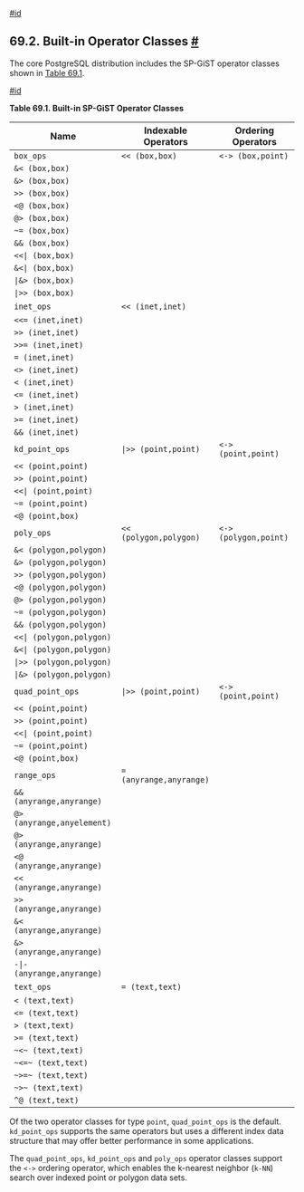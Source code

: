 [#id](#SPGIST-BUILTIN-OPCLASSES)

## 69.2. Built-in Operator Classes [#](#SPGIST-BUILTIN-OPCLASSES)

The core PostgreSQL distribution includes the SP-GiST operator classes shown in [Table 69.1](spgist-builtin-opclasses#SPGIST-BUILTIN-OPCLASSES-TABLE).

[#id](#SPGIST-BUILTIN-OPCLASSES-TABLE)

**Table 69.1. Built-in SP-GiST Operator Classes**

| Name                       | Indexable Operators     | Ordering Operators    |
| -------------------------- | ----------------------- | --------------------- |
| `box_ops`                  | `<< (box,box)`          | `<-> (box,point)`     |
| `&< (box,box)`             |                         |                       |
| `&> (box,box)`             |                         |                       |
| `>> (box,box)`             |                         |                       |
| `<@ (box,box)`             |                         |                       |
| `@> (box,box)`             |                         |                       |
| `~= (box,box)`             |                         |                       |
| `&& (box,box)`             |                         |                       |
| `<<\| (box,box)`           |                         |                       |
| `&<\| (box,box)`           |                         |                       |
| `\|&> (box,box)`           |                         |                       |
| `\|>> (box,box)`           |                         |                       |
| `inet_ops`                 | `<< (inet,inet)`        |                       |
| `<<= (inet,inet)`          |                         |                       |
| `>> (inet,inet)`           |                         |                       |
| `>>= (inet,inet)`          |                         |                       |
| `= (inet,inet)`            |                         |                       |
| `<> (inet,inet)`           |                         |                       |
| `< (inet,inet)`            |                         |                       |
| `<= (inet,inet)`           |                         |                       |
| `> (inet,inet)`            |                         |                       |
| `>= (inet,inet)`           |                         |                       |
| `&& (inet,inet)`           |                         |                       |
| `kd_point_ops`             | `\|>> (point,point)`    | `<-> (point,point)`   |
| `<< (point,point)`         |                         |                       |
| `>> (point,point)`         |                         |                       |
| `<<\| (point,point)`       |                         |                       |
| `~= (point,point)`         |                         |                       |
| `<@ (point,box)`           |                         |                       |
| `poly_ops`                 | `<< (polygon,polygon)`  | `<-> (polygon,point)` |
| `&< (polygon,polygon)`     |                         |                       |
| `&> (polygon,polygon)`     |                         |                       |
| `>> (polygon,polygon)`     |                         |                       |
| `<@ (polygon,polygon)`     |                         |                       |
| `@> (polygon,polygon)`     |                         |                       |
| `~= (polygon,polygon)`     |                         |                       |
| `&& (polygon,polygon)`     |                         |                       |
| `<<\| (polygon,polygon)`   |                         |                       |
| `&<\| (polygon,polygon)`   |                         |                       |
| `\|>> (polygon,polygon)`   |                         |                       |
| `\|&> (polygon,polygon)`   |                         |                       |
| `quad_point_ops`           | `\|>> (point,point)`    | `<-> (point,point)`   |
| `<< (point,point)`         |                         |                       |
| `>> (point,point)`         |                         |                       |
| `<<\| (point,point)`       |                         |                       |
| `~= (point,point)`         |                         |                       |
| `<@ (point,box)`           |                         |                       |
| `range_ops`                | `= (anyrange,anyrange)` |                       |
| `&& (anyrange,anyrange)`   |                         |                       |
| `@> (anyrange,anyelement)` |                         |                       |
| `@> (anyrange,anyrange)`   |                         |                       |
| `<@ (anyrange,anyrange)`   |                         |                       |
| `<< (anyrange,anyrange)`   |                         |                       |
| `>> (anyrange,anyrange)`   |                         |                       |
| `&< (anyrange,anyrange)`   |                         |                       |
| `&> (anyrange,anyrange)`   |                         |                       |
| `-\|- (anyrange,anyrange)` |                         |                       |
| `text_ops`                 | `= (text,text)`         |                       |
| `< (text,text)`            |                         |                       |
| `<= (text,text)`           |                         |                       |
| `> (text,text)`            |                         |                       |
| `>= (text,text)`           |                         |                       |
| `~<~ (text,text)`          |                         |                       |
| `~<=~ (text,text)`         |                         |                       |
| `~>=~ (text,text)`         |                         |                       |
| `~>~ (text,text)`          |                         |                       |
| `^@ (text,text)`           |                         |                       |


Of the two operator classes for type `point`, `quad_point_ops` is the default. `kd_point_ops` supports the same operators but uses a different index data structure that may offer better performance in some applications.

The `quad_point_ops`, `kd_point_ops` and `poly_ops` operator classes support the `<->` ordering operator, which enables the k-nearest neighbor (`k-NN`) search over indexed point or polygon data sets.